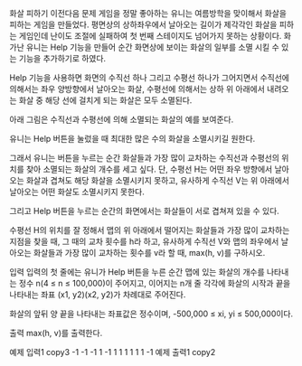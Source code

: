 화살 피하기
이전다음
문제
게임을 정말 좋아하는 유니는 여름방학을 맞이해서 화살을 피하는 게임을 만들었다. 평면상의 상하좌우에서 날아오는 길이가 제각각인 화살을 피하는 게임인데 난이도 조절에 실패하여 첫 번째 스테이지도 넘어가지 못하는 상황이다. 화가난 유니는 Help 기능을 만들어 순간 화면상에 보이는 화살의 일부를 소멸 시킬 수 있는 기능을 추가하기로 하였다.

Help 기능을 사용하면 화면의 수직선 하나 그리고 수평선 하나가 그어지면서 수직선에 의해서는 좌우 양방향에서 날아오는 화살, 수평선에 의해서는 상하 위 아래에서 내려오는 화살 중 해당 선에 걸치게 되는 화살은 모두 소멸된다.

아래 그림은 수직선과 수평선에 의해 소멸되는 화살의 예를 보여준다.





유니는 Help 버튼을 눌렀을 때 최대한 많은 수의 화살을 소멸시키길 원한다.

그래서 유니는 버튼을 누르는 순간 화살들과 가장 많이 교차하는 수직선과 수평선의 위치를 찾아 소멸되는 화살의 개수를 세고 싶다. 단, 수평선 H는 어떤 좌우 방향에서 날아오는 화살과 겹쳐도 해당 화살을 소멸시키지 못하고, 유사하게 수직선 V는 위 아래에서 날아오는 어떤 화살도 소멸시키지 못한다.

그리고 Help 버튼을 누르는 순간의 화면에서는 화살들이 서로 겹쳐져 있을 수 있다.

수평선 H의 위치를 잘 정해서 맵의 위 아래에서 떨어지는 화살들과 가장 많이 교차하는 지점을 찾을 때, 그 때의 교차 횟수를 h라 하고, 유사하게 수직선 V와 맵의 좌우에서 날아오는 화살들과 가장 많이 교차하는 횟수를 v라 할 때, max(h, v)를 구하시오.



입력
입력의 첫 줄에는 유니가 Help 버튼을 누른 순간 맵에 있는 화살의 개수를 나타내는 정수 n(4 ≤ n ≤ 100,000)이 주어지고, 이어지는 n개 줄 각각에 화살의 시작과 끝을 나타내는 좌표 (x1, y2)(x2, y2)가 차례대로 주어진다.

화살의 앞뒤 양 끝을 나타내는 좌표값은 정수이며, -500,000 ≤ xi, yi ≤ 500,000이다.

출력
max(h, v)를 출력한다.

예제 입력1
copy3
-1 -1 -1 1
-1 1 1 1
1 1 1 -1
예제 출력1
copy2
